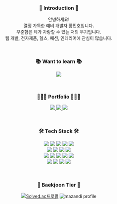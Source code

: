 

<div align="center">

<h3 align="center"> 🙌 Introduction 🙌  </h3>

안녕하세요!</br>
열정 가득한 예비 개발자 황민호입니다.</br>
꾸준함은 제가 자랑할 수 있는 저의 무기입니다.</br>
웹 개발, 전자제품, 헬스, 패션, 인테리어에 관심이 많습니다. </br>


</br>
<h3 align="center"> 📚 Want to learn 📚  </h3>
<p>
<img src="https://img.shields.io/badge/JavaScript-F7DF1E?style=flat&logo=JavaScript&logoColor=white">
</p>
</br>
<h3 align="center"> 👨🏻‍💻 Portfolio 👨🏻‍💻  </h3>
<p>
<a href="https://github.com/hellosonic-r">
<img src="https://img.shields.io/badge/GitHub-181717?style=flat&logo=GitHub&logoColor=white">
</a>
<a href="https://hellosonic.tistory.com">
<img src="https://img.shields.io/badge/Tistory-ED5D47?style=flat&logo=Tistory&logoColor=white">
</a>                                                                                          
<img src="https://img.shields.io/badge/정보처리기사-207BEA?style=flat">
</p>
  
</br>

<h3 align="center"> 🛠️ Tech Stack 🛠️ </h3>
<p>
<img src="https://img.shields.io/badge/Python-3776AB?style=flat&logo=Python&logoColor=white">
<img src="https://img.shields.io/badge/Django-092E20?style=flat&logo=Django&logoColor=white">
<img src="https://img.shields.io/badge/HTML-E34F26?style=flat&logo=HTML5&logoColor=white">
<img src="https://img.shields.io/badge/CSS-1572B6?style=flat&logo=CSS3&logoColor=white">
<img src="https://img.shields.io/badge/jQuery-0769AD?style=flat&logo=jQuery&logoColor=white"></br>

<img src="https://img.shields.io/badge/Amazon AWS-232F3E?style=flat&logo=Amazon AWS&logoColor=white">
<img src="https://img.shields.io/badge/Amazon EC2-FF9900?style=flat&logo=Amazon EC2&logoColor=white">
<img src="https://img.shields.io/badge/NGINX-009639?style=flat&logo=NGINX&logoColor=white">
<img src="https://img.shields.io/badge/Bootstrap-7952B3?style=flat&logo=Bootstrap&logoColor=white"></br>

<img src="https://img.shields.io/badge/Amazon RDS-527FFF?style=flat&logo=Amazon RDS&logoColor=white">
<img src="https://img.shields.io/badge/SQLite-003B57?style=flat&logo=SQLite&logoColor=white">
<img src="https://img.shields.io/badge/MySQL-4479A1?style=flat&logo=MySQL&logoColor=white">
<img src="https://img.shields.io/badge/Git-F05032?style=flat&logo=Git&logoColor=white">
<img src="https://img.shields.io/badge/GitHub-181717?style=flat&logo=GitHub&logoColor=white"></br>

<img src="https://img.shields.io/badge/Visual Studio-5C2D91?style=flat&logo=Visual Studio&logoColor=white">
<img src="https://img.shields.io/badge/Visual Studio Code-007ACC?style=flat&logo=Visual Studio Code&logoColor=white">
<img src="https://img.shields.io/badge/PyCharm-000000?style=flat&logo=PyCharm&logoColor=white">
<img src="https://img.shields.io/badge/Eclipse IDE-2C2255?style=flat&logo=Eclipse IDE&logoColor=white">
</p>
</br>
<h3 align="center"> 🥇 Baekjoon Tier 🥇 </h3>
  

[![Solved.ac프로필](http://mazassumnida.wtf/api/v2/generate_badge?boj=hellosonic)](https://solved.ac/{handle})
![mazandi profile](http://mazandi.herokuapp.com/api?handle=hellosonic&theme=warm)

</div>




<!--
**hellosonic-r/hellosonic-r** is a ✨ _special_ ✨ repository because its `README.md` (this file) appears on your GitHub profile.

Here are some ideas to get you started:

- 🔭 I’m currently working on ...
- 🌱 I’m currently learning ...
- 👯 I’m looking to collaborate on ...
- 🤔 I’m looking for help with ...
- 💬 Ask me about ...
- 📫 How to reach me: ...
- 😄 Pronouns: ...
- ⚡ Fun fact: ...
-->
